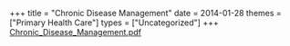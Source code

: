 +++
title = "Chronic Disease Management"
date = 2014-01-28
themes = ["Primary Health Care"]
types = ["Uncategorized"]
+++
[Chronic\_Disease\_Management.pdf](/files/Chronic_Disease_Management.pdf)
